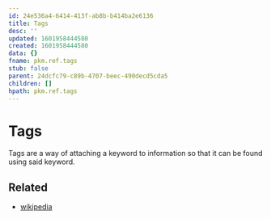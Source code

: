 ```yaml
---
id: 24e536a4-6414-413f-ab8b-b414ba2e6136
title: Tags
desc: ''
updated: 1601958444580
created: 1601958444580
data: {}
fname: pkm.ref.tags
stub: false
parent: 24dcfc79-c89b-4707-beec-490decd5cda5
children: []
hpath: pkm.ref.tags
---
```

# Tags

Tags are a way of attaching a keyword to information so that it can be found using said keyword.

## Related

- [wikipedia](https://en.wikipedia.org/wiki/Tag_(metadata))
